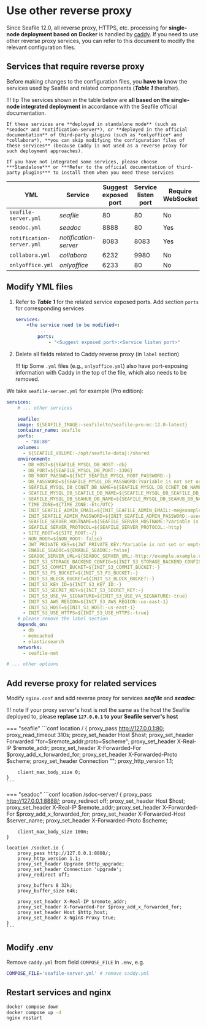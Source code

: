 # Use other reverse proxy

Since Seafile 12.0, all reverse proxy, HTTPS, etc. processing for **single-node deployment based on Docker** is handled by [caddy](./caddy.md). If you need to use other reverse proxy services, you can refer to this document to modify the relevant configuration files.

## Services that require reverse proxy

Before making changes to the configuration files, you **have to** know the services used by Seafile and related components (***Table 1*** therafter).

!!! tip
    The services shown in the table below are **all based on the single-node integrated deployment** in accordance with the Seafile official documentation. 
    
    If these services are **deployed in standalone mode** (such as *seadoc* and *notification-server*), or **deployed in the official documentation** of third-party plugins (such as *onlyoffice* and *collabora*), **you can skip modifying the configuration files of these services** (because Caddy is not used as a reverse proxy for such deployment approaches).

    If you have not integrated some services, please choose ***Standalone*** or ***Refer to the official documentation of third-party plugins*** to install them when you need these services

| YML | Service | Suggest exposed port | Service listen port | Require WebSocket |
| --- | --- | --- | --- | --- |
| `seafile-server.yml` | *seafile* | 80 | 80 | No |
| `seadoc.yml` | *seadoc* | 8888 | 80 | Yes |
| `notification-server.yml` | *notification-server* | 8083 | 8083 | Yes |
| `collabora.yml` | *collabora* | 6232 | 9980 | No |
| `onlyoffice.yml` | *onlyoffice* | 6233 | 80 | No |

## Modify YML files

1. Refer to ***Table 1*** for the related service exposed ports. Add section `ports` for corresponding services

    ```yml
    services:
        <the service need to be modified>:
            ...
            ports:
                - "<Suggest exposed port>:<Service listen port>"
    ```

2. Delete all fields related to Caddy reverse proxy (in `label` section)

    !!! tip
        Some `.yml` files (e.g., `onlyoffice.yml`) also have port-exposing information with Caddy in the top of the file, which also needs to be removed.

We take `seafile-server.yml` for example (Pro edition):

```yml
services:
    # ... other services

    seafile:
    image: ${SEAFILE_IMAGE:-seafileltd/seafile-pro-mc:12.0-latest}
    container_name: seafile
    ports:
       - "80:80"
    volumes:
      - ${SEAFILE_VOLUME:-/opt/seafile-data}:/shared
    environment:
      - DB_HOST=${SEAFILE_MYSQL_DB_HOST:-db}
      - DB_PORT=${SEAFILE_MYSQL_DB_PORT:-3306}
      - DB_ROOT_PASSWD=${INIT_SEAFILE_MYSQL_ROOT_PASSWORD:-}
      - DB_PASSWORD=${SEAFILE_MYSQL_DB_PASSWORD:?Variable is not set or empty}
      - SEAFILE_MYSQL_DB_CCNET_DB_NAME=${SEAFILE_MYSQL_DB_CCNET_DB_NAME:-ccnet_db}
      - SEAFILE_MYSQL_DB_SEAFILE_DB_NAME=${SEAFILE_MYSQL_DB_SEAFILE_DB_NAME:-seafile_db}
      - SEAFILE_MYSQL_DB_SEAHUB_DB_NAME=${SEAFILE_MYSQL_DB_SEAHUB_DB_NAME:-seahub_db}
      - TIME_ZONE=${TIME_ZONE:-Etc/UTC}
      - INIT_SEAFILE_ADMIN_EMAIL=${INIT_SEAFILE_ADMIN_EMAIL:-me@example.com}
      - INIT_SEAFILE_ADMIN_PASSWORD=${INIT_SEAFILE_ADMIN_PASSWORD:-asecret}
      - SEAFILE_SERVER_HOSTNAME=${SEAFILE_SERVER_HOSTNAME:?Variable is not set or empty}
      - SEAFILE_SERVER_PROTOCOL=${SEAFILE_SERVER_PROTOCOL:-http}
      - SITE_ROOT=${SITE_ROOT:-/}
      - NON_ROOT=${NON_ROOT:-false}
      - JWT_PRIVATE_KEY=${JWT_PRIVATE_KEY:?Variable is not set or empty}
      - ENABLE_SEADOC=${ENABLE_SEADOC:-false}
      - SEADOC_SERVER_URL=${SEADOC_SERVER_URL:-http://example.example.com/sdoc-server}
      - INIT_S3_STORAGE_BACKEND_CONFIG=${INIT_S3_STORAGE_BACKEND_CONFIG:-false}
      - INIT_S3_COMMIT_BUCKET=${INIT_S3_COMMIT_BUCKET:-}
      - INIT_S3_FS_BUCKET=${INIT_S3_FS_BUCKET:-}
      - INIT_S3_BLOCK_BUCKET=${INIT_S3_BLOCK_BUCKET:-}
      - INIT_S3_KEY_ID=${INIT_S3_KEY_ID:-}
      - INIT_S3_SECRET_KEY=${INIT_S3_SECRET_KEY:-}
      - INIT_S3_USE_V4_SIGNATURE=${INIT_S3_USE_V4_SIGNATURE:-true}
      - INIT_S3_AWS_REGION=${INIT_S3_AWS_REGION:-us-east-1}
      - INIT_S3_HOST=${INIT_S3_HOST:-us-east-1}
      - INIT_S3_USE_HTTPS=${INIT_S3_USE_HTTPS:-true}
    # please remove the label section
    depends_on:
      - db
      - memcached
      - elasticsearch
    networks:
      - seafile-net

# ... other options
```

## Add reverse proxy for related services

Modify `nginx.conf` and add reverse proxy for services ***seafile*** and ***seadoc***:

!!! note
    If your proxy server's host is not the same as the host the Seafile deployed to, please **replase `127.0.0.1` to your Seafile server's host**

=== "seafile"
    ```conf
    location / {
        proxy_pass http://127.0.0.1:80;
        proxy_read_timeout 310s;
        proxy_set_header Host $host;
        proxy_set_header Forwarded "for=$remote_addr;proto=$scheme";
        proxy_set_header X-Real-IP $remote_addr;
        proxy_set_header X-Forwarded-For $proxy_add_x_forwarded_for;
        proxy_set_header X-Forwarded-Proto $scheme;
        proxy_set_header Connection "";
        proxy_http_version 1.1;

        client_max_body_size 0;
    }
    ```

=== "seadoc"
    ```conf
    location /sdoc-server/ {
        proxy_pass         http://127.0.0.1:8888/;
        proxy_redirect     off;
        proxy_set_header   Host              $host;
        proxy_set_header   X-Real-IP         $remote_addr;
        proxy_set_header   X-Forwarded-For   $proxy_add_x_forwarded_for;
        proxy_set_header   X-Forwarded-Host  $server_name;
        proxy_set_header   X-Forwarded-Proto $scheme;

        client_max_body_size 100m;
    }

    location /socket.io {
        proxy_pass http://127.0.0.1:8888/;
        proxy_http_version 1.1;
        proxy_set_header Upgrade $http_upgrade;
        proxy_set_header Connection 'upgrade';
        proxy_redirect off;

        proxy_buffers 8 32k;
        proxy_buffer_size 64k;

        proxy_set_header X-Real-IP $remote_addr;
        proxy_set_header X-Forwarded-For $proxy_add_x_forwarded_for;
        proxy_set_header Host $http_host;
        proxy_set_header X-NginX-Proxy true;
    }
    ```

## Modify .env

Remove `caddy.yml` from field `COMPOSE_FILE` in `.env`, e.g.

```sh
COMPOSE_FILE='seafile-server.yml' # remove caddy.yml
```

## Restart services and nginx

```sh
docker compose down
docker compose up -d
nginx restart
```
